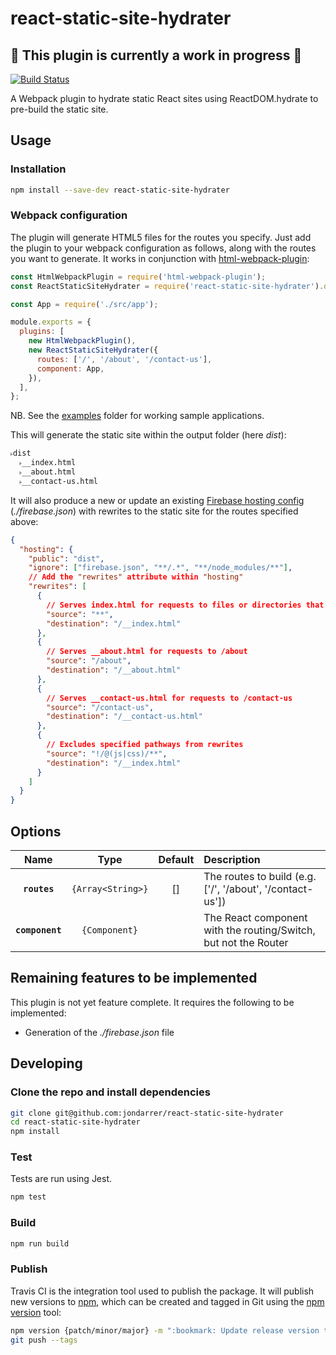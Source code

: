 # react-static-site-hydrater

## 🚧 This plugin is currently a work in progress 🚧

[![Build Status](https://travis-ci.com/jondarrer/react-static-site-hydrater.svg?branch=master)](https://travis-ci.com/jondarrer/react-static-site-hydrater)

A Webpack plugin to hydrate static React sites using ReactDOM.hydrate to
pre-build the static site.

## Usage

### Installation

```bash
npm install --save-dev react-static-site-hydrater
```

### Webpack configuration

The plugin will generate HTML5 files for the routes you specify. Just add the
plugin to your webpack configuration as follows, along with the routes you want
to generate. It works in conjunction with
[html-webpack-plugin](https://github.com/jantimon/html-webpack-plugin):

```js
const HtmlWebpackPlugin = require('html-webpack-plugin');
const ReactStaticSiteHydrater = require('react-static-site-hydrater').default;

const App = require('./src/app');

module.exports = {
  plugins: [
    new HtmlWebpackPlugin(),
    new ReactStaticSiteHydrater({
      routes: ['/', '/about', '/contact-us'],
      component: App,
    }),
  ],
};
```

NB. See the [examples](./examples) folder for working sample applications.

This will generate the static site within the output folder (here _dist_):

```txt
˫dist
  ˫__index.html
  ˫__about.html
  ˫__contact-us.html
```

It will also produce a new or update an existing
[Firebase hosting config](https://firebase.google.com/docs/hosting/full-config)
(_./firebase.json_) with rewrites to the static site for the routes specified
above:

```json
{
  "hosting": {
    "public": "dist",
    "ignore": ["firebase.json", "**/.*", "**/node_modules/**"],
    // Add the "rewrites" attribute within "hosting"
    "rewrites": [
      {
        // Serves index.html for requests to files or directories that do not exist
        "source": "**",
        "destination": "/__index.html"
      },
      {
        // Serves __about.html for requests to /about
        "source": "/about",
        "destination": "/__about.html"
      },
      {
        // Serves __contact-us.html for requests to /contact-us
        "source": "/contact-us",
        "destination": "/__contact-us.html"
      },
      {
        // Excludes specified pathways from rewrites
        "source": "!/@(js|css)/**",
        "destination": "/__index.html"
      }
    ]
  }
}
```

## Options

|      Name       |       Type        | Default | Description                                                     |
| :-------------: | :---------------: | :-----: | :-------------------------------------------------------------- |
|  **`routes`**   | `{Array<String>}` |   []    | The routes to build (e.g. ['/', '/about', '/contact-us'])       |
| **`component`** |   `{Component}`   |         | The React component with the routing/Switch, but not the Router |

## Remaining features to be implemented

This plugin is not yet feature complete. It requires the following to be
implemented:

- Generation of the _./firebase.json_ file

## Developing

### Clone the repo and install dependencies

```bash
git clone git@github.com:jondarrer/react-static-site-hydrater
cd react-static-site-hydrater
npm install
```

### Test

Tests are run using Jest.

```bash
npm test
```

### Build

```bash
npm run build
```

### Publish

Travis CI is the integration tool used to publish the package. It will publish
new versions to [npm](https://docs.npmjs.com/cli/version), which can be created
and tagged in Git using the [npm version](https://docs.npmjs.com/cli/version)
tool:

```bash
npm version {patch/minor/major} -m ":bookmark: Update release version to %s"
git push --tags
```
